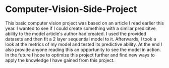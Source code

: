 # Computer-Vision-Side-Project
This basic computer vision project was based on an article I read earlier this year. I wanted to see if I could create something with a similar predicitve ability to the model article's author had created. I used the provided datasets and then fit a 2 layer sequential model to it. Afterwards, I took a look at the metrics of my model and tested its predictive ability. At the end I also provide anyone reading this an opportunity to see the model in action. In the future I hope to optimize this project further and find new ways to apply the knowledge I have gained from this project. 


